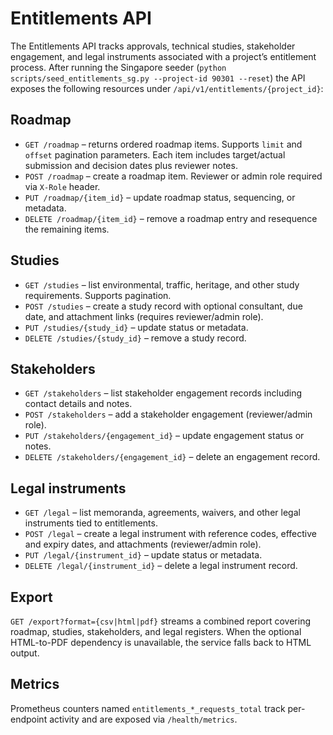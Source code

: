 # Entitlements API

The Entitlements API tracks approvals, technical studies, stakeholder
engagement, and legal instruments associated with a project’s entitlement
process. After running the Singapore seeder
(`python scripts/seed_entitlements_sg.py --project-id 90301 --reset`) the API
exposes the following resources under `/api/v1/entitlements/{project_id}`:

## Roadmap

* `GET /roadmap` – returns ordered roadmap items. Supports `limit` and `offset`
  pagination parameters. Each item includes target/actual submission and
  decision dates plus reviewer notes.
* `POST /roadmap` – create a roadmap item. Reviewer or admin role required via
  `X-Role` header.
* `PUT /roadmap/{item_id}` – update roadmap status, sequencing, or metadata.
* `DELETE /roadmap/{item_id}` – remove a roadmap entry and resequence the
  remaining items.

## Studies

* `GET /studies` – list environmental, traffic, heritage, and other study
  requirements. Supports pagination.
* `POST /studies` – create a study record with optional consultant, due date,
  and attachment links (requires reviewer/admin role).
* `PUT /studies/{study_id}` – update status or metadata.
* `DELETE /studies/{study_id}` – remove a study record.

## Stakeholders

* `GET /stakeholders` – list stakeholder engagement records including contact
  details and notes.
* `POST /stakeholders` – add a stakeholder engagement (reviewer/admin role).
* `PUT /stakeholders/{engagement_id}` – update engagement status or notes.
* `DELETE /stakeholders/{engagement_id}` – delete an engagement record.

## Legal instruments

* `GET /legal` – list memoranda, agreements, waivers, and other legal
  instruments tied to entitlements.
* `POST /legal` – create a legal instrument with reference codes, effective and
  expiry dates, and attachments (reviewer/admin role).
* `PUT /legal/{instrument_id}` – update status or metadata.
* `DELETE /legal/{instrument_id}` – delete a legal instrument record.

## Export

`GET /export?format={csv|html|pdf}` streams a combined report covering roadmap,
studies, stakeholders, and legal registers. When the optional HTML-to-PDF
dependency is unavailable, the service falls back to HTML output.

## Metrics

Prometheus counters named `entitlements_*_requests_total` track per-endpoint
activity and are exposed via `/health/metrics`.

